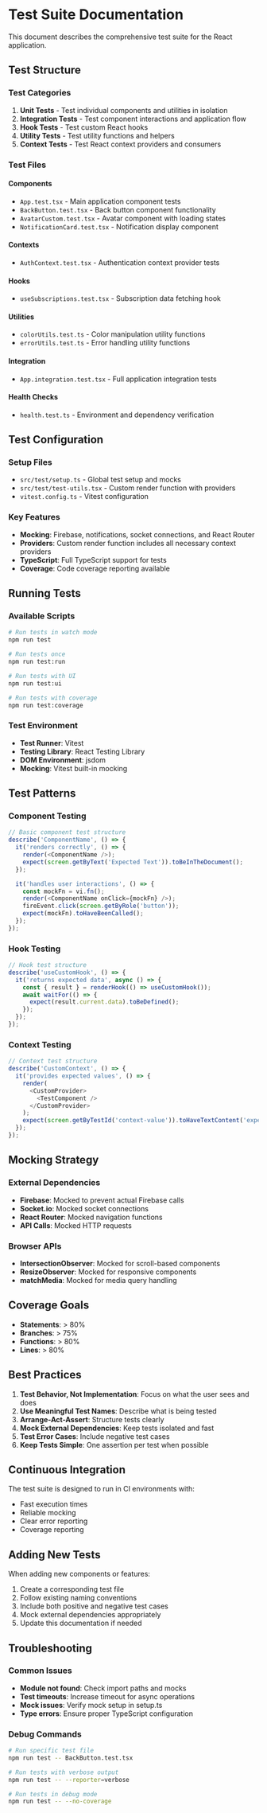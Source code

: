# Test Suite Documentation

This document describes the comprehensive test suite for the React application.

## Test Structure

### Test Categories

1. **Unit Tests** - Test individual components and utilities in isolation
2. **Integration Tests** - Test component interactions and application flow
3. **Hook Tests** - Test custom React hooks
4. **Utility Tests** - Test utility functions and helpers
5. **Context Tests** - Test React context providers and consumers

### Test Files

#### Components
- `App.test.tsx` - Main application component tests
- `BackButton.test.tsx` - Back button component functionality
- `AvatarCustom.test.tsx` - Avatar component with loading states
- `NotificationCard.test.tsx` - Notification display component

#### Contexts
- `AuthContext.test.tsx` - Authentication context provider tests

#### Hooks
- `useSubscriptions.test.tsx` - Subscription data fetching hook

#### Utilities
- `colorUtils.test.ts` - Color manipulation utility functions
- `errorUtils.test.ts` - Error handling utility functions

#### Integration
- `App.integration.test.tsx` - Full application integration tests

#### Health Checks
- `health.test.ts` - Environment and dependency verification

## Test Configuration

### Setup Files
- `src/test/setup.ts` - Global test setup and mocks
- `src/test/test-utils.tsx` - Custom render function with providers
- `vitest.config.ts` - Vitest configuration

### Key Features
- **Mocking**: Firebase, notifications, socket connections, and React Router
- **Providers**: Custom render function includes all necessary context providers
- **TypeScript**: Full TypeScript support for tests
- **Coverage**: Code coverage reporting available

## Running Tests

### Available Scripts
```bash
# Run tests in watch mode
npm run test

# Run tests once
npm run test:run

# Run tests with UI
npm run test:ui

# Run tests with coverage
npm run test:coverage
```

### Test Environment
- **Test Runner**: Vitest
- **Testing Library**: React Testing Library
- **DOM Environment**: jsdom
- **Mocking**: Vitest built-in mocking

## Test Patterns

### Component Testing
```typescript
// Basic component test structure
describe('ComponentName', () => {
  it('renders correctly', () => {
    render(<ComponentName />);
    expect(screen.getByText('Expected Text')).toBeInTheDocument();
  });

  it('handles user interactions', () => {
    const mockFn = vi.fn();
    render(<ComponentName onClick={mockFn} />);
    fireEvent.click(screen.getByRole('button'));
    expect(mockFn).toHaveBeenCalled();
  });
});
```

### Hook Testing
```typescript
// Hook test structure
describe('useCustomHook', () => {
  it('returns expected data', async () => {
    const { result } = renderHook(() => useCustomHook());
    await waitFor(() => {
      expect(result.current.data).toBeDefined();
    });
  });
});
```

### Context Testing
```typescript
// Context test structure
describe('CustomContext', () => {
  it('provides expected values', () => {
    render(
      <CustomProvider>
        <TestComponent />
      </CustomProvider>
    );
    expect(screen.getByTestId('context-value')).toHaveTextContent('expected');
  });
});
```

## Mocking Strategy

### External Dependencies
- **Firebase**: Mocked to prevent actual Firebase calls
- **Socket.io**: Mocked socket connections
- **React Router**: Mocked navigation functions
- **API Calls**: Mocked HTTP requests

### Browser APIs
- **IntersectionObserver**: Mocked for scroll-based components
- **ResizeObserver**: Mocked for responsive components
- **matchMedia**: Mocked for media query handling

## Coverage Goals

- **Statements**: > 80%
- **Branches**: > 75%
- **Functions**: > 80%
- **Lines**: > 80%

## Best Practices

1. **Test Behavior, Not Implementation**: Focus on what the user sees and does
2. **Use Meaningful Test Names**: Describe what is being tested
3. **Arrange-Act-Assert**: Structure tests clearly
4. **Mock External Dependencies**: Keep tests isolated and fast
5. **Test Error Cases**: Include negative test cases
6. **Keep Tests Simple**: One assertion per test when possible

## Continuous Integration

The test suite is designed to run in CI environments with:
- Fast execution times
- Reliable mocking
- Clear error reporting
- Coverage reporting

## Adding New Tests

When adding new components or features:

1. Create a corresponding test file
2. Follow existing naming conventions
3. Include both positive and negative test cases
4. Mock external dependencies appropriately
5. Update this documentation if needed

## Troubleshooting

### Common Issues
- **Module not found**: Check import paths and mocks
- **Test timeouts**: Increase timeout for async operations
- **Mock issues**: Verify mock setup in setup.ts
- **Type errors**: Ensure proper TypeScript configuration

### Debug Commands
```bash
# Run specific test file
npm run test -- BackButton.test.tsx

# Run tests with verbose output
npm run test -- --reporter=verbose

# Run tests in debug mode
npm run test -- --no-coverage
```
